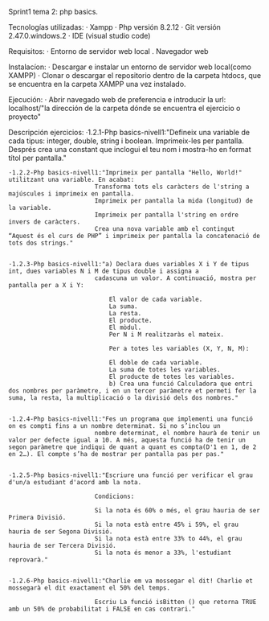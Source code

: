 Sprint1 tema 2: php basics.

Tecnologías utilizadas:
    · Xampp
    · Php versión 8.2.12
    · Git versión 2.47.0.windows.2
    · IDE (visual studio code)

Requisitos:
    · Entorno de servidor web local
    . Navegador web

Instalacíon:
    · Descargar e instalar un entorno de servidor web local(como XAMPP)
    · Clonar o descargar el repositorio dentro de la carpeta htdocs, que se encuentra en la carpeta XAMPP una vez instalado.

Ejecución:
    · Abrir navegado web de preferencia e introducir la url: localhost/"la dirección de la carpeta dónde se encuentra el ejercicio o proyecto"

Descripción ejercicios:
    ·1.2.1-Php basics-nivell1:"Defineix una variable de cada tipus: integer, double, string i boolean. Imprimeix-les per pantalla.
                            Després crea una constant que inclogui el teu nom i mostra-ho en format títol per pantalla."
                            

    ·1.2.2-Php basics-nivell1:"Imprimeix per pantalla "Hello, World!" utilitzant una variable. En acabat:
                            Transforma tots els caràcters de l'string a majúscules i imprimeix en pantalla.
                            Imprimeix per pantalla la mida (longitud) de la variable.
                            Imprimeix per pantalla l'string en ordre invers de caràcters.
                            Crea una nova variable amb el contingut “Aquest és el curs de PHP” i imprimeix per pantalla la concatenació de tots dos strings."


    ·1.2.3-Php basics-nivell1:"a) Declara dues variables X i Y de tipus int, dues variables N i M de tipus double i assigna a 
                            cadascuna un valor. A continuació, mostra per pantalla per a X i Y:

                                El valor de cada variable.
                                La suma.
                                La resta.
                                El producte.
                                El mòdul.
                                Per N i M realitzaràs el mateix.

                                Per a totes les variables (X, Y, N, M):

                                El doble de cada variable.
                                La suma de totes les variables.
                                El producte de totes les variables.
                                b) Crea una funció Calculadora que entri dos nombres per paràmetre, i en un tercer paràmetre et permeti fer la suma, la resta, la multiplicació o la divisió dels dos nombres."


    ·1.2.4-Php basics-nivell1:"Fes un programa que implementi una funció on es compti fins a un nombre determinat. Si no s’inclou un
                            nombre determinat, el nombre haurà de tenir un valor per defecte igual a 10. A més, aquesta funció ha de tenir un segon paràmetre que indiqui de quant a quant es compta(D'1 en 1, de 2 en 2…). El compte s’ha de mostrar per pantalla pas per pas."


    ·1.2.5-Php basics-nivell1:"Escriure una funció per verificar el grau d'un/a estudiant d'acord amb la nota.

                            Condicions:

                            Si la nota és 60% o més, el grau hauria de ser Primera Divisió.
                            Si la nota està entre 45% i 59%, el grau hauria de ser Segona Divisió.
                            Si la nota està entre 33% to 44%, el grau hauria de ser Tercera Divisió.
                            Si la nota és menor a 33%, l'estudiant reprovarà."


    ·1.2.6-Php basics-nivell1:"Charlie em va mossegar el dit! Charlie et mossegarà el dit exactament el 50% del temps.

                            Escriu La funció isBitten () que retorna TRUE amb un 50% de probabilitat i FALSE en cas contrari."
